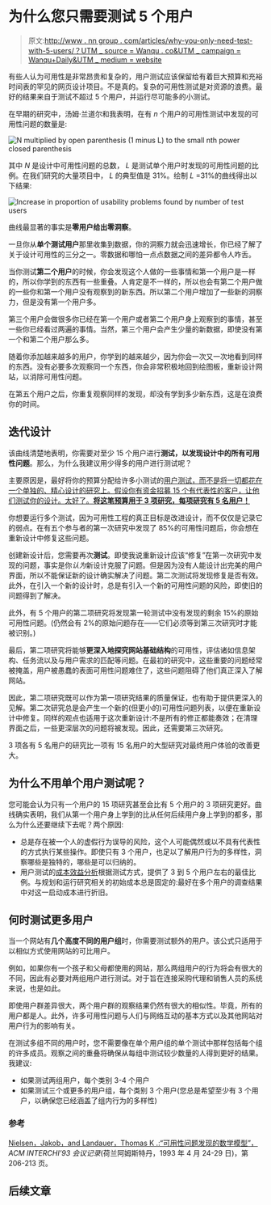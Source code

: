 # 为什么您只需要测试 5 个用户

> 原文:[http://www . nn group . com/articles/why-you-only-need-test-with-5-users/？UTM _ source = Wanqu . co&UTM _ campaign = Wanqu+Daily&UTM _ medium = website](http://www.nngroup.com/articles/why-you-only-need-to-test-with-5-users/?utm_source=wanqu.co&utm_campaign=Wanqu+Daily&utm_medium=website)



有些人认为可用性是非常昂贵和复杂的，用户测试应该保留给有着巨大预算和充裕时间表的罕见的网页设计项目。不是真的。复杂的可用性测试是对资源的浪费。最好的结果来自于测试不超过 5 个用户，并运行尽可能多的小测试。

在早期的研究中，汤姆·兰道尔和我表明，在有 *n* 个用户的可用性测试中发现的可用性问题的数量是:

![N multiplied by open parenthesis (1 minus L) to the small nth power closed parenthesis](../Images/dc2d6b48ed1c7c07334e07e0e6948c0c.png)

其中 *N* 是设计中可用性问题的总数， *L* 是测试单个用户时发现的可用性问题的比例。在我们研究的大量项目中， *L* 的典型值是 31%。绘制 *L* =31%的曲线得出以下结果:

![Increase in proportion of usability problems found by number of test users](../Images/090999b04efe3d7f44657364862d070b.png "Diminishing returns for usability testing, as more and more users are tested. The curve bends around 5 users, which is the recommended number of test participants.")

曲线最显著的事实是**零用户给出零洞察**。

一旦你从**单个测试用户**那里收集到数据，你的洞察力就会迅速增长，你已经了解了关于设计可用性的三分之一。零数据和哪怕一点点数据之间的差异都令人咋舌。

当你测试**第二个用户**的时候，你会发现这个人做的一些事情和第一个用户是一样的，所以你学到的东西有一些重叠。人肯定是不一样的，所以也会有第二个用户做的一些你和第一个用户没有观察到的新东西。所以第二个用户增加了一些新的洞察力，但是没有第一个用户多。

第三个用户会做很多你已经在第一个用户或者第二个用户身上观察到的事情，甚至一些你已经看过两遍的事情。当然，第三个用户会产生少量的新数据，即使没有第一个和第二个用户那么多。

随着你添加越来越多的用户，你学到的越来越少，因为你会一次又一次地看到同样的东西。没有必要多次观察同一个东西，你会非常积极地回到绘图板，重新设计网站，以消除可用性问题。

在第五个用户之后，你重复观察同样的发现，却没有学到多少新东西，这是在浪费你的时间。

## 迭代设计

该曲线清楚地表明，你需要对至少 15 个用户进行**测试，以发现设计中的所有可用性问题**。那么，为什么我建议用少得多的用户进行测试呢？

主要原因是，最好将你的预算分配给许多小测试的[用户测试，而不是将一切都花在一个单独的、精心设计的研究上。假设你有资金招募 15 个有代表性的客户，让他们测试你的设计。太好了。**将这笔预算用于 3 项研究，每项研究有 5 名用户！**](/articles/parallel-and-iterative-design/ "Alertbox: Parallel & Iterative Design + Competitive Testing = High Usability")

你想要运行多个测试，因为可用性工程的真正目标是改进设计，而不仅仅是记录它的弱点。在有五个参与者的第一次研究中发现了 85%的可用性问题后，你会想在重新设计中修复这些问题。

创建新设计后，您需要再次**测试**。即使我说重新设计应该“修复”在第一次研究中发现的问题，事实是你*认为*新设计克服了问题。但是因为没有人能设计出完美的用户界面，所以不能保证新的设计确实解决了问题。第二次测试将发现修复是否有效。此外，在引入一个新的设计时，总是有引入一个新的可用性问题的风险，即使旧的问题得到了解决。

此外，有 5 个用户的第二项研究将发现第一轮测试中没有发现的剩余 15%的原始可用性问题。(仍然会有 2%的原始问题存在——它们必须等到第三次研究时才能被识别。)

最后，第二项研究将能够**更深入地探究网站基础结构**的可用性，评估诸如信息架构、任务流以及与用户需求的匹配等问题。在最初的研究中，这些重要的问题经常被掩盖，用户被愚蠢的表面可用性问题难住了，这些问题阻碍了他们真正深入了解网站。

因此，第二项研究既可以作为第一项研究结果的质量保证，也有助于提供更深入的见解。第二次研究总是会产生一个新的(但更小的)可用性问题列表，以便在重新设计中修复。同样的观点也适用于这次重新设计:不是所有的修正都能奏效；在清理界面之后，一些更深层次的问题将被发现。因此，还需要第三次研究。

3 项各有 5 名用户的研究比一项有 15 名用户的大型研究对最终用户体验的改善更大。

## 为什么不用单个用户测试呢？

您可能会认为只有一个用户的 15 项研究甚至会比有 5 个用户的 3 项研究更好。曲线确实表明，我们从第一个用户身上学到的比从任何后续用户身上学到的都多，那么为什么还要继续下去呢？两个原因:

*   总是存在被一个人的虚假行为误导的风险，这个人可能偶然或以不具有代表性的方式执行某些操作。即使只有 3 个用户，也足以了解用户行为的多样性，洞察哪些是独特的，哪些是可以归纳的。
*   用户测试的[成本效益分析](/articles/guerrilla-hci/ "Jakob Nielsen paper: 'Guerrilla HCI: Using Discount Usability Engineering to Penetrate the Intimidation Barrier'")根据测试方式，提供了 3 到 5 个用户左右的最佳比例。与规划和运行研究相关的初始成本总是固定的:最好在多个用户的调查结果中对这一启动成本进行折旧。

## 何时测试更多用户

当一个网站有**几个高度不同的用户组**时，你需要测试额外的用户。该公式只适用于以相似方式使用网站的可比用户。

例如，如果你有一个孩子和父母都使用的网站，那么两组用户的行为将会有很大的不同，因此有必要对两组用户进行测试。对于旨在连接采购代理和销售人员的系统来说，也是如此。

即使用户群差异很大，两个用户群的观察结果仍然有很大的相似性。毕竟，所有的用户都是人。此外，许多可用性问题与人们与网络互动的基本方式以及其他网站对用户行为的影响有关。

在测试多组不同的用户时，您不需要像在单个用户组的单个测试中那样包括每个组的许多成员。观察之间的重叠将确保从每组中测试较少数量的人得到更好的结果。我建议:

*   如果测试两组用户，每个类别 3-4 个用户
*   如果测试三个或更多的用户组，每个类别 3 个用户(您总是希望至少有 3 个用户，以确保您已经涵盖了组内行为的多样性)

### 参考

[Nielsen，Jakob，and Landauer，Thomas K .:“可用性问题发现的数学模型”，](https://dl.acm.org/citation.cfm?id=169166)<cite>ACM INTERCHI’93 会议记录</cite>(荷兰阿姆斯特丹，1993 年 4 月 24-29 日)，第 206-213 页。

## 后续文章

